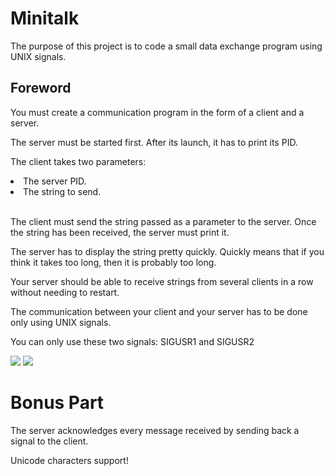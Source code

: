 <h1>Minitalk</h1>
<p>The purpose of this project is to code a small data exchange program
using UNIX signals.</p>

<h2>Foreword</h2>
<p>You must create a communication program in the form of a client and a server.<br>
<p>The server must be started first. After its launch, it has to print its PID.<br>
<tr>
  <p>The client takes two parameters:</p>
    <li>The server PID.</li>
    <li>The string to send.</li>
</tr>
  <br>
<p>The client must send the string passed as a parameter to the server.
Once the string has been received, the server must print it.
<p>The server has to display the string pretty quickly. Quickly means that if you think
it takes too long, then it is probably too long.</p>
<p>Your server should be able to receive strings from several clients in a row without
needing to restart.</p>

<p>The communication between your client and your server has to be done only using
UNIX signals.</p>

<p>You can only use these two signals: SIGUSR1 and SIGUSR2</p>

<img src="https://i.ibb.co/Kjwqk2M/Screenshot-2023-12-11-at-20-48-23.png">
<img src="https://i.ibb.co/3TL7xZS/Screenshot-2023-12-11-at-20-49-07.png">

<h1>Bonus Part</h1>

<p>The server acknowledges every message received by sending back a signal to the
client.</p>

<p>Unicode characters support!</p>
